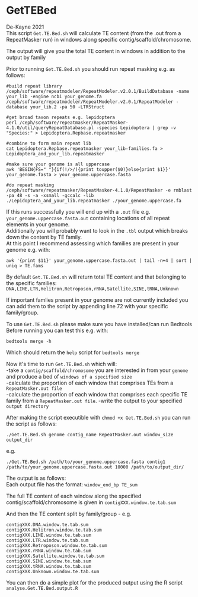 # GetTEBed  

De-Kayne 2021  
This script `Get.TE.Bed.sh` will calculate TE content (from the .out from a RepeatMasker run) in windows along specific contig/scaffold/chromosome.  

The output will give you the total TE content in windows in addition to the output by family  

Prior to running `Get.TE.Bed.sh` you should run repeat masking e.g. as follows:  

```
#build repeat library
/ceph/software/repeatmodeler/RepeatModeler.v2.0.1/BuildDatabase -name your_lib -engine ncbi your_genome.fa
/ceph/software/repeatmodeler/RepeatModeler.v2.0.1/RepeatModeler -database your_lib.2 -pa 50 -LTRStruct

#get broad taxon repeats e.g. lepidoptera
perl /ceph/software/repeatmasker/RepeatMasker-4.1.0/util/queryRepeatDatabase.pl -species Lepidoptera | grep -v "Species:" > Lepidoptera.Repbase.repeatmasker

#combine to form main repeat lib
cat Lepidoptera.Repbase.repeatmasker your_lib-families.fa > Lepidoptera_and_your_lib.repeatmasker

#make sure your genome is all uppercase
awk 'BEGIN{FS=" "}{if(!/>/){print toupper($0)}else{print $1}}' your_genome.fasta > your_genome.uppercase.fasta

#do repeat masking
/ceph/software/repeatmasker/RepeatMasker-4.1.0/RepeatMasker -e rmblast -pa 48 -s -a -xsmall -gccalc -lib ./Lepidoptera_and_your_lib.repeatmasker ./your_genome.uppercase.fa

```

If this runs successfully you will end up with a `.out` file e.g. `your_genome.uppercase.fasta.out` containing locations of all repeat elements in your genome.  
Additionally you will probably want to look in the `.tbl` output which breaks down the content by TE family.  
At this point I recommend assessing which families are present in your genome e.g. with:
```
awk '{print $11}' your_genome.uppercase.fasta.out | tail -n+4 | sort | uniq > TE.fams
```
By default `Get.TE.Bed.sh` will return total TE content and that belonging to the specific families:  
`DNA,LINE,LTR,Helitron,Retroposon,rRNA,Satellite,SINE,tRNA,Unknown`  

If important famlies present in your genome are not currently included you can add them to the script by appending line 72 with your specific family/group.  

To use `Get.TE.Bed.sh` please make sure you have installed/can run Bedtools  
Before running you can test this e.g. with:
```
bedtools merge -h
```
Which should return the `help` script for `bedtools merge`  

Now it's time to run `Get.TE.Bed.sh` which will:   
-take a `contig/scaffold/chromosome` you are interested in from your `genome` and produce a bed of `windows of a specified size`  
-calculate the proportion of each window that comprises TEs from a `RepeatMasker.out file`  
-calculate the proportion of each window that comprises each specific TE family from a `RepeatMasker.out file`. 
-write the output to your specified `output directory`  

After making the script executible with `chmod +x Get.TE.Bed.sh` you can run the script as follows:
```
./Get.TE.Bed.sh genome contig_name RepeatMasker.out window_size output_dir
```
e.g.
```
./Get.TE.Bed.sh /path/to/your_genome.uppercase.fasta contig1 /path/to/your_genome.uppercase.fasta.out 10000 /path/to/output_dir/
```
The output is as follows:  
Each output file has the format: `window_end_bp TE_sum`  

The full TE content of each window along the specified contig/scaffold/chromosome is given in `contigXXX.window.te.tab.sum`  

And then the TE content split by family/group - e.g.
```
contigXXX.DNA.window.te.tab.sum
contigXXX.Helitron.window.te.tab.sum
contigXXX.LINE.window.te.tab.sum
contigXXX.LTR.window.te.tab.sum
contigXXX.Retroposon.window.te.tab.sum
contigXXX.rRNA.window.te.tab.sum
contigXXX.Satellite.window.te.tab.sum
contigXXX.SINE.window.te.tab.sum
contigXXX.tRNA.window.te.tab.sum
contigXXX.Unknown.window.te.tab.sum
```

You can then do a simple plot for the produced output using the R script `analyse.Get.TE.Bed.output.R`
